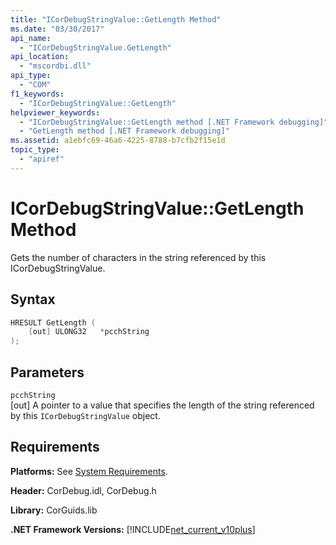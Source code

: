 ```yaml
---
title: "ICorDebugStringValue::GetLength Method"
ms.date: "03/30/2017"
api_name: 
  - "ICorDebugStringValue.GetLength"
api_location: 
  - "mscordbi.dll"
api_type: 
  - "COM"
f1_keywords: 
  - "ICorDebugStringValue::GetLength"
helpviewer_keywords: 
  - "ICorDebugStringValue::GetLength method [.NET Framework debugging]"
  - "GetLength method [.NET Framework debugging]"
ms.assetid: a1ebfc69-46a6-4225-8788-b7cfb2f15e1d
topic_type: 
  - "apiref"
---
```

# ICorDebugStringValue::GetLength Method
Gets the number of characters in the string referenced by this ICorDebugStringValue.  
  
## Syntax  
  
```cpp  
HRESULT GetLength (  
    [out] ULONG32   *pcchString  
);  
```  
  
## Parameters  
 `pcchString`  
 [out] A pointer to a value that specifies the length of the string referenced by this `ICorDebugStringValue` object.  
  
## Requirements  
 **Platforms:** See [System Requirements](../../../../docs/framework/get-started/system-requirements.md).  
  
 **Header:** CorDebug.idl, CorDebug.h  
  
 **Library:** CorGuids.lib  
  
 **.NET Framework Versions:** [!INCLUDE[net_current_v10plus](../../../../includes/net-current-v10plus-md.md)]

